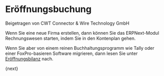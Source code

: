 <!-- add-breadcrumbs -->
# Eröffnungsbuchung
<span class="text-muted contributed-by">Beigetragen von CWT Connector & Wire Technology GmbH</span>

Wenn Sie eine neue Firma erstellen, dann können Sie das ERPNext-Modul Rechnungswesen starten, indem Sie in den Kontenplan gehen.

Wenn Sie aber von einem reinen Buchhaltungsprogramm wie Tally oder einer FoxPro-basieren Software migrieren, dann lesen Sie unter [Eröffnungsbilanz](/docs/user/manual/de/accounts/opening-accounts.html) nach.

{next}
